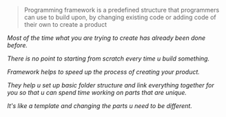 > Programming framework is a predefined structure that programmers can use to build upon, by changing existing code or adding code of their own to create a product

_Most of the time what you are trying to create has already been done before._

_There is no point to starting from scratch every time u build something._

_Framework helps to speed up the process of creating your product._

_They help u set up basic folder structure and link everything together for you so that u can spend time working on parts that are unique._

_It's like a template and changing the parts u need to be different._